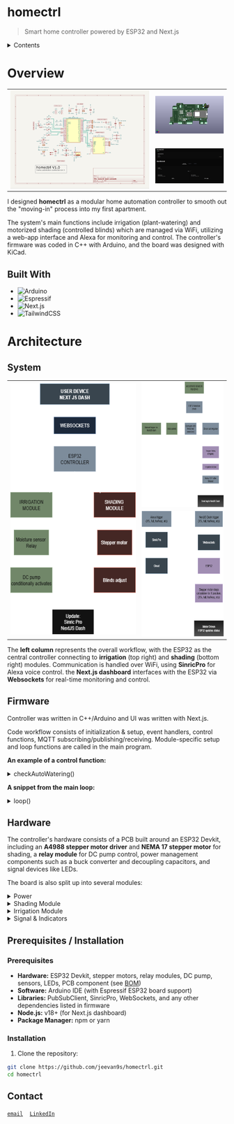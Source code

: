 # homectrl 
> Smart home controller powered by ESP32 and Next.js


<details>
<summary>Contents</summary>

- [overview](#overview)
- [architecture](#architecture)
  - [firmware](#firmware)
  - [hardware](#hardware)
- [prerequisites / installation](#prerequisites--installation)
- [contact](#contact)

</details>

# Overview
<table width="100%" cellspacing="0" cellpadding="0">
  <tr>
    <td rowspan="2" width="66%">
      <img src="./media/homectrl-schematic.png" width="100%" height="100%">
    </td>
    <td width="34%">
      <img src="./media/homectrl-3d-f.png" width="100%">
    </td>
  </tr>
  <tr>
    <td width="34%">
      <img src="./media/homectrl-webapp-dash.png" width="100%">
    </td>
  </tr>
</table>

I designed **homectrl** as a modular home automation controller to smooth out the "moving-in" process into my first apartment.

The system's main functions include irrigation (plant-watering) and motorized shading (controlled blinds) which are managed via WiFi, utilizing a web-app interface and Alexa for monitoring and control. The controller's firmware was coded in C++ with Arduino, and the board was designed with KiCad. 

## Built With
- ![Arduino](https://img.shields.io/badge/-Arduino-00979D?style=for-the-badge&logo=Arduino&logoColor=white)
- ![Espressif](https://img.shields.io/badge/espressif-E7352C.svg?style=for-the-badge&logo=espressif&logoColor=white)
- ![Next.js](https://img.shields.io/badge/Next-black?style=for-the-badge&logo=next.js&logoColor=white)
- ![TailwindCSS](https://img.shields.io/badge/tailwindcss-%2338B2AC.svg?style=for-the-badge&logo=tailwind-css&logoColor=white)


# Architecture
## System
<div align="center">
<table width="100%" cellspacing="0" cellpadding="0">
  <tr>
    <td rowspan="2" width="60%">
      <img src="./media/homectrl-main-workflow.png" width="100%" height="575">
    </td>
    <td width="40%">
      <img src="./media/homectrl-irrigation-workflow.png" width="100%" height="287.5">
    </td>
  </tr>
  <tr>
    <td width="40%">
      <img src="./media/homectrl-shading-workflow.png" width="100%" height="287.5">
    </td>
  </tr>
</table>
</div>

  The **left column** represents the overall workflow, with the ESP32 as the central controller connecting to **irrigation** (top right) and **shading** (bottom right) modules. Communication is handled over WiFi, using **SinricPro** for Alexa voice control. the **Next.js dashboard** interfaces with the ESP32 via **Websockets** for real-time monitoring and control.

## Firmware 
Controller was written in C++/Arduino and UI was written with Next.js. 

Code workflow consists of initialization & setup, event handlers, control functions, MQTT subscribing/publishing/receiving. Module-specific setup and loop functions are called in the main program. 

 **An example of a control function:**

<details>
<summary>checkAutoWatering()</summary>

```cpp
// these functions utilize handlers and are called directly in their module's main loop.

void checkAutoWatering() {
    if (!autoMode) return; 

    uint8_t soilPct = irrigationGetMoisturePct();
    Serial.print("auto watering? "); Serial.println(autoMode);
    Serial.print("soil %: "); Serial.println(soilPct);

    if (!pumpOn && soilPct < autoThreshold && millis() - lastAutoWaterMs > IRRIG_COOLDOWN_MS) {
        pumpOnHandler(false);
        lastAutoWaterMs = millis();
    }

    if (pumpOn && millis() - lastWaterStartMs > IRRIG_MIN_ON_MS && autoMode) {
        pumpOffHandler();
    }
}
```
</details>

**A snippet from the main loop:**

<details>
<summary>loop()</summary>

```cpp
// this loop brings together all individual loops to handle communication, process commands, update sensors, and run module control functions in real time.

void loop() {
  wifiLoop(); 
  mqttLoop(); 
  sinricLoop();        
  irrigationLoop();     
  shadingLoop();     
}
```
</details>

## Hardware 
The controller's hardware consists of a PCB built around an ESP32 Devkit, including an **A4988 stepper motor driver** and **NEMA 17 stepper motor** for shading, a **relay module** for DC pump control, power management components such as a buck converter and decoupling capacitors, and signal devices like LEDs.

The board is also split up into several modules:
<details><summary>Power</summary>
The controller receives a <b>12V-2A input</b> from an AC adapter via barrel jack. This power is bulk filtered and stepped down to <b>5V</b> to supply low-voltage components (<i>via LM2596 buck converter</i>). The 12V line also powers the stepper motor driver's <b>VMOT</b> pin and an external connection.  
<img src="./media/homectrl-power-module.png" width="80%">
</details>

<details><summary>Shading Module</summary>
The shading module utilizes a <b>stepper motor (NEMA 17)</b> for actuation, which is controlled by an <b>A4988 driver</b>. A <b>screw block terminal</b> is placed between the stepper motor and the driver for reliable connection.  
<img src="./media/homectrl-shading-module.png" width="80%">
</details>

<details><summary>Irrigation Module</summary>
The irrigation module consists of a <b>DC pump</b> controlled by a <b>relay module</b>. Soil moisture is recorded with a <b>capacitive sensor</b>. All connections are secured with <b>screw terminals</b>.  
<img src="./media/homectrl-irrigation-module.png" width="80%">
</details>

<details><summary>Signal & Indicators</summary>
Each module has a respective <b>LED</b> for status and action indication. Two separate <b>LEDs</b> are used to indicate <b>WiFi connection</b> and <b>system status</b>.  
<img src="./media/homectrl-signal-module.png" width="80%">
</details>

## Prerequisites / Installation

### Prerequisites
- <b>Hardware:</b> ESP32 Devkit, stepper motors, relay modules, DC pump, sensors, LEDs, PCB component (see <a href="hardware/homectrl-bom.csv">BOM<a/>)
- <b>Software:</b> Arduino IDE (with Espressif ESP32 board support)
- <b>Libraries:</b> PubSubClient, SinricPro, WebSockets, and any other dependencies listed in firmware
- <b>Node.js:</b> v18+ (for Next.js dashboard)
- <b>Package Manager:</b> npm or yarn

### Installation
1. Clone the repository:
```bash
git clone https://github.com/jeevan9s/homectrl.git
cd homectrl
```

## Contact 
[`email`](mailto:jeevansanchez42@gmail.com)&nbsp;&nbsp;&nbsp; [``LinkedIn``](https://linkedin.com/in/jeevansanchez)



